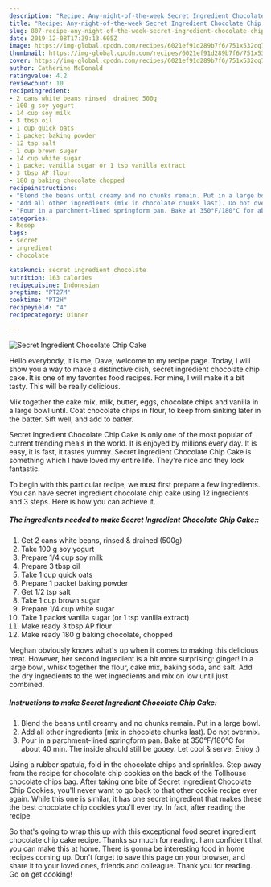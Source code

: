 ```yaml
---
description: "Recipe: Any-night-of-the-week Secret Ingredient Chocolate Chip Cake"
title: "Recipe: Any-night-of-the-week Secret Ingredient Chocolate Chip Cake"
slug: 807-recipe-any-night-of-the-week-secret-ingredient-chocolate-chip-cake
date: 2019-12-08T17:39:13.605Z
image: https://img-global.cpcdn.com/recipes/6021ef91d289b7f6/751x532cq70/secret-ingredient-chocolate-chip-cake-recipe-main-photo.jpg
thumbnail: https://img-global.cpcdn.com/recipes/6021ef91d289b7f6/751x532cq70/secret-ingredient-chocolate-chip-cake-recipe-main-photo.jpg
cover: https://img-global.cpcdn.com/recipes/6021ef91d289b7f6/751x532cq70/secret-ingredient-chocolate-chip-cake-recipe-main-photo.jpg
author: Catherine McDonald
ratingvalue: 4.2
reviewcount: 10
recipeingredient:
- 2 cans white beans rinsed  drained 500g
- 100 g soy yogurt
- 14 cup soy milk
- 3 tbsp oil
- 1 cup quick oats
- 1 packet baking powder
- 12 tsp salt
- 1 cup brown sugar
- 14 cup white sugar
- 1 packet vanilla sugar or 1 tsp vanilla extract
- 3 tbsp AP flour
- 180 g baking chocolate chopped
recipeinstructions:
- "Blend the beans until creamy and no chunks remain. Put in a large bowl."
- "Add all other ingredients (mix in chocolate chunks last). Do not overmix."
- "Pour in a parchment-lined springform pan. Bake at 350°F/180°C for about 40 min. The inside should still be gooey. Let cool &amp; serve. Enjoy :)"
categories:
- Resep
tags:
- secret
- ingredient
- chocolate

katakunci: secret ingredient chocolate
nutrition: 163 calories
recipecuisine: Indonesian
preptime: "PT27M"
cooktime: "PT2H"
recipeyield: "4"
recipecategory: Dinner

---
```



![Secret Ingredient Chocolate Chip Cake](https://img-global.cpcdn.com/recipes/6021ef91d289b7f6/751x532cq70/secret-ingredient-chocolate-chip-cake-recipe-main-photo.jpg)

Hello everybody, it is me, Dave, welcome to my recipe page. Today, I will show you a way to make a distinctive dish, secret ingredient chocolate chip cake. It is one of my favorites food recipes. For mine, I will make it a bit tasty. This will be really delicious.

Mix together the cake mix, milk, butter, eggs, chocolate chips and vanilla in a large bowl until. Coat chocolate chips in flour, to keep from sinking later in the batter. Sift well, and add to batter.

Secret Ingredient Chocolate Chip Cake is only one of the most popular of current trending meals in the world. It is enjoyed by millions every day. It is easy, it is fast, it tastes yummy. Secret Ingredient Chocolate Chip Cake is something which I have loved my entire life. They're nice and they look fantastic.


To begin with this particular recipe, we must first prepare a few ingredients. You can have secret ingredient chocolate chip cake using 12 ingredients and 3 steps. Here is how you can achieve it.

##### The ingredients needed to make Secret Ingredient Chocolate Chip Cake::

1. Get 2 cans white beans, rinsed &amp; drained (500g)
1. Take 100 g soy yogurt
1. Prepare 1/4 cup soy milk
1. Prepare 3 tbsp oil
1. Take 1 cup quick oats
1. Prepare 1 packet baking powder
1. Get 1/2 tsp salt
1. Take 1 cup brown sugar
1. Prepare 1/4 cup white sugar
1. Take 1 packet vanilla sugar (or 1 tsp vanilla extract)
1. Make ready 3 tbsp AP flour
1. Make ready 180 g baking chocolate, chopped


Meghan obviously knows what&#39;s up when it comes to making this delicious treat. However, her second ingredient is a bit more surprising: ginger! In a large bowl, whisk together the flour, cake mix, baking soda, and salt. Add the dry ingredients to the wet ingredients and mix on low until just combined. 

##### Instructions to make Secret Ingredient Chocolate Chip Cake:

1. Blend the beans until creamy and no chunks remain. Put in a large bowl.
1. Add all other ingredients (mix in chocolate chunks last). Do not overmix.
1. Pour in a parchment-lined springform pan. Bake at 350°F/180°C for about 40 min. The inside should still be gooey. Let cool &amp; serve. Enjoy :)


Using a rubber spatula, fold in the chocolate chips and sprinkles. Step away from the recipe for chocolate chip cookies on the back of the Tollhouse chocolate chips bag. After taking one bite of Secret Ingredient Chocolate Chip Cookies, you&#39;ll never want to go back to that other cookie recipe ever again. While this one is similar, it has one secret ingredient that makes these the best chocolate chip cookies you&#39;ll ever try. In fact, after reading the recipe. 

So that's going to wrap this up with this exceptional food secret ingredient chocolate chip cake recipe. Thanks so much for reading. I am confident that you can make this at home. There is gonna be interesting food in home recipes coming up. Don't forget to save this page on your browser, and share it to your loved ones, friends and colleague. Thank you for reading. Go on get cooking!
